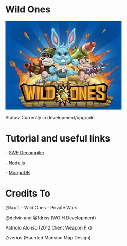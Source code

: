 # Wild Ones

![alt text](Wild_Ones_Playdom.jpg)
<p>Status: Currently in development/upgrade.

# Tutorial and useful links
<p>- <a href="https://github.com/jindrapetrik/jpexs-decompiler">SWF Decompiler</a></p>
<p>- <a href="http://nodejs.org/">Node.js</a></p>
<p>- <a href="https://www.mongodb.com/download-center?jmp=nav#community">MongoDB</a></p>

# Credits To
@krutt - Wild Ones - Private Wars<p>
@delvin and @1driss (WO:H Development)<p>
Patricio Alonso (2012 Client Weapon Fix)<p>
Ziverius (Haunted Mansion Map Design)<p>